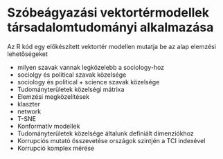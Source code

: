 # Szóbeágyazási vektortérmodellek társadalomtudományi alkalmazása

Az R kód egy előkészített vektortér modellen mutatja be az alap elemzési lehetőségeket
  - milyen szavak vannak legközelebb a sociology-hoz
  - sociolgy és political szavak közelsége
  - sociology és political + science szavak közelsége
  - Tudományterületek közelségi mátrixa
  - Elemzési megközelítések
  -   klaszter
  -   network
  -   T-SNE
  - Konformatív modellek
  -   Tudományterületek közelsége általunk definiált dimenziókhoz
  - Korrupciós mutató összevetése országok szintjén a TCI indexével
  - Korrupció komplex mérése


